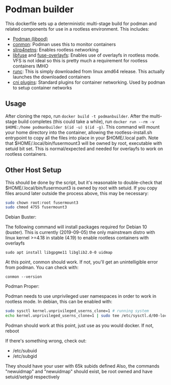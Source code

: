Podman builder
==============

This dockerfile sets up a deterministic multi-stage build for podman and
related components for use in a rootless environment. This includes:

* [Podman (libpod)](https://podman.io)
* [conmon](https://github.com/containers/conmon): Podman uses this to monitor
  containers
* [slirp4netns](https://github.com/rootless-containers/slirp4netns): Enables
  rootless networking
* [libfuse](https://github.com/libfuse/libfuse) and
  [fuse-overlayfs](https://github.com/containers/fuse-overlayfs/): Enables use
  of overlayfs in rootless mode. VFS is not ideal so this is pretty much a
  requirement for rootless containers IMHO
* [runc](https://github.com/opencontainers/runc): This is simply downloaded
  from linux amd64 release. This actually launches the downloaded containers
* [cni plugins](https://github.com/containernetworking/plugins): Standard
  plugins for container networking. Used by podman to setup container networks

Usage
-----

After cloning the repo, run ``docker build -t podmanbuilder``. After the
multi-stage build completes (this could take a while), run
``docker run --rm -v $HOME:/home podmanbuilder $(id -u) $(id -g)``. This
command will mount your home directory into the container, allowing the
rootless-install.sh entrypoint to copy all the files into place in your
$HOME/.local path. Note that $HOME/.local/bin/fusermount3 will be owned by
root, executable with setuid bit set. This is normal/expected and needed
for overlayfs to work on rootless containers.


Other Host Setup
----------------

This should be done by the script, but it's reasonable to double-check
that $HOME/.local/bin/fusermount3 is owned by root with setuid. If you copy
files around later outside the process above, this may be necessary:

```sh
sudo chown root:root fusermount3
sudo chmod 4755 fusermount3
```

Debian Buster:

The following command will install packages required for Debian 10 (buster).
This is currently (2019-09-05) the only mainstream distro with linux
kernel >=4.18 in stable (4.19) to enable rootless containers with overlayfs

``sudo apt install libgpgme11 libglib2.0-0 uidmap``

At this point, conmon should work. If not, you'll get an unintelligible error
from podman. You can check with:

``conmon --version``

Podman Proper:

Podman needs to use unprivileged user namespaces in order to work in rootless
mode. In debian, this can be enabled with:

```sh
sudo sysctl kernel.unprivileged_userns_clone=1 # running system
echo kernel.unprivileged_userns_clone=1 | sudo tee /etc/sysctl.d/00-local-userns.conf # make changes persistent
```

Podman should work at this point, just use as you would docker. If not, reboot

If there's something wrong, check out:

* /etc/subuid
* /etc/subgid

They should have your user with 65k subids defined
Also, the commands "newuidmap" and "newuidmap" should exist, be root owned
and have setuid/setgid respectively
